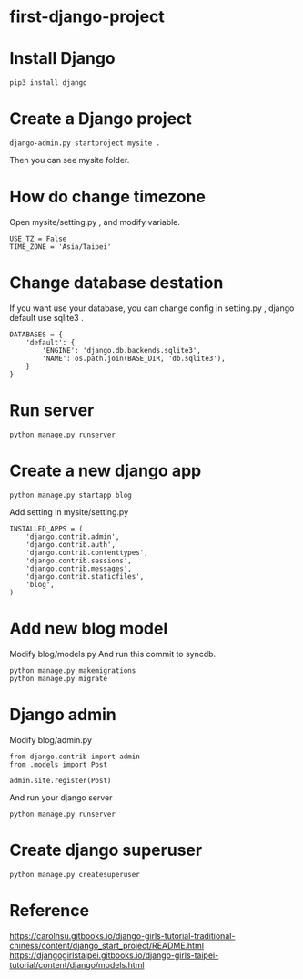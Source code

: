 # first-django-project

# Install Django
```
pip3 install django 
```

# Create a Django project
```
django-admin.py startproject mysite .
```
Then you can see mysite folder.

# How do change timezone
Open mysite/setting.py , and modify variable.
```
USE_TZ = False
TIME_ZONE = 'Asia/Taipei'
```

# Change database destation
If you want use your database, you can change config in setting.py , django default use sqlite3 .

```
DATABASES = {
    'default': {
        'ENGINE': 'django.db.backends.sqlite3',
        'NAME': os.path.join(BASE_DIR, 'db.sqlite3'),
    }
}
```

# Run server
```
python manage.py runserver
```

# Create a new django app
```
python manage.py startapp blog
```

Add setting in mysite/setting.py
```
INSTALLED_APPS = (
    'django.contrib.admin',
    'django.contrib.auth',
    'django.contrib.contenttypes',
    'django.contrib.sessions',
    'django.contrib.messages',
    'django.contrib.staticfiles',
    'blog',
)
```

# Add new blog model
Modify blog/models.py
And run this commit to syncdb.
```
python manage.py makemigrations
python manage.py migrate
```

# Django admin
Modify blog/admin.py
```
from django.contrib import admin
from .models import Post

admin.site.register(Post)
```

And run your django server
```
python manage.py runserver
```

# Create django superuser
```
python manage.py createsuperuser
```
# Reference
https://carolhsu.gitbooks.io/django-girls-tutorial-traditional-chiness/content/django_start_project/README.html
https://djangogirlstaipei.gitbooks.io/django-girls-taipei-tutorial/content/django/models.html